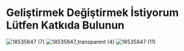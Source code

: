 <h1>Geliştirmek Değiştirmek İstiyorum Lütfen Katkıda Bulunun</h1>  

![18535847 (7)](https://user-images.githubusercontent.com/93947784/214958065-023c1e77-a9df-4fcc-aa06-901961751a8e.png)
![18535847_transparent (4)](https://user-images.githubusercontent.com/93947784/214958607-59b2c563-2929-4afb-99fe-881003c06420.png)
![18535847 (11)](https://user-images.githubusercontent.com/93947784/214962900-81ab99e9-409d-41bf-afec-b84b07f59285.svg)
